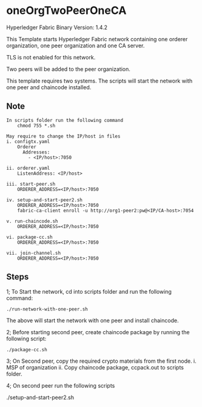 # oneOrgTwoPeerOneCA

Hyperledger Fabric Binary Version: 1.4.2

This Template starts Hyperledger Fabric network containing one orderer organization, one peer organization and one CA server.

TLS is not enabled for this network.

Two peers will be added to the peer organization.

This template requires two systems. The scripts will start the network with one peer and chaincode installed.

## Note

    In scripts folder run the following command
        chmod 755 *.sh

    May require to change the IP/host in files
    i. configtx.yaml
        Orderer
          Addresses:
            - <IP/host>:7050

    ii. orderer.yaml
        ListenAddress: <IP/host>

    iii. start-peer.sh
        ORDERER_ADDRESS=<IP/host>:7050

    iv. setup-and-start-peer2.sh
        ORDERER_ADDRESS=<IP/host>:7050
        fabric-ca-client enroll -u http://org1-peer2:pw@<IP/CA-host>:7054

    v. run-chaincode.sh
        ORDERER_ADDRESS=<IP/host>:7050

    vi. package-cc.sh
        ORDERER_ADDRESS=<IP/host>:7050

    vii. join-channel.sh
        ORDERER_ADDRESS=<IP/host>:7050

## Steps

1; To Start the network, cd into scripts folder and run the following command:

    ./run-network-with-one-peer.sh

The above will start the network with one peer and install chaincode.

2; Before starting second peer, create chaincode package by running the following script:

    ./package-cc.sh

3; On Second peer, copy the required crypto materials from the first node.
    i. MSP of organization
    ii. Copy chaincode package, ccpack.out to scripts folder.

4; On second peer run the following scripts

   ./setup-and-start-peer2.sh
